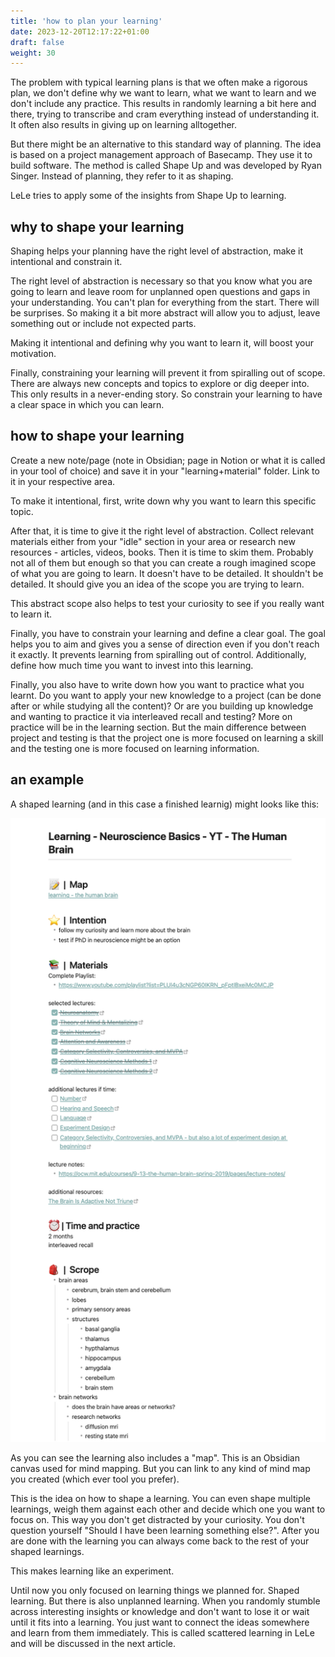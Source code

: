 ```yaml
---
title: 'how to plan your learning'
date: 2023-12-20T12:17:22+01:00
draft: false
weight: 30
---
```


The problem with typical learning plans is that we often make a rigorous plan,
we don't define why we want to learn, what we want to learn and we don't
include any practice. This results in randomly learning a bit here and there,
trying to transcribe and cram everything instead of understanding it. It often
also results in giving up on learning alltogether.

But there might be an alternative to this standard way of planning. The idea is
based on a project management approach of Basecamp. They use it to build
software. The method is called Shape Up and was developed by Ryan Singer.
Instead of planning, they refer to it as shaping.

LeLe tries to apply some of the insights from Shape Up to learning.

## why to shape your learning

Shaping helps your planning have the right level of abstraction, make it
intentional and constrain it.

The right level of abstraction is necessary so that you know what you are going
to learn and leave room for unplanned open questions and gaps in your
understanding. You can't plan for everything from the start. There will be
surprises. So making it a bit more abstract will allow you to adjust, leave
something out or include not expected parts.

Making it intentional and defining why you want to learn it, will boost your
motivation.

Finally, constraining your learning will prevent it from spiralling out of
scope. There are always new concepts and topics to explore or dig deeper into.
This only results in a never-ending story. So constrain your learning to have a
clear space in which you can learn.

## how to shape your learning

Create a new note/page (note in Obsidian; page in Notion or what it is called
in your tool of choice) and save it in your "learning+material" folder. Link to
it in your respective area.

To make it intentional, first, write down why you want to learn this specific
topic.

After that, it is time to give it the right level of abstraction. Collect
relevant materials either from your "idle" section in your area or research new
resources - articles, videos, books. Then it is time to skim them. Probably not
all of them but enough so that you can create a rough imagined scope of what
you are going to learn. It doesn't have to be detailed. It shouldn't be
detailed. It should give you an idea of the scope you are trying to learn.

This abstract scope also helps to test your curiosity to see if you really want
to learn it.

Finally, you have to constrain your learning and define a clear goal. The goal
helps you to aim and gives you a sense of direction even if you don't reach it
exactly. It prevents learning from spiralling out of control. Additionally,
define how much time you want to invest into this learning.

Finally, you also have to write down how you want to practice what you learnt.
Do you want to apply your new knowledge to a project (can be done after or
while studying all the content)? Or are you building up knowledge and wanting
to practice it via interleaved recall and testing? More on practice will be in
the learning section. But the main difference between project and testing is
that the project one is more focused on learning a skill and the testing one is
more focused on learning information.

## an example

A shaped learning (and in this case a finished learnig) might looks like this:

![learning example](./learning_example.png)

As you can see the learning also includes a "map". This is an Obsidian canvas
used for mind mapping. But you can link to any kind of mind map you created
(which ever tool you prefer).

This is the idea on how to shape a learning. You can even shape multiple
learnings, weigh them against each other and decide which one you want to focus
on. This way you don't get distracted by your curiosity. You don't question
yourself "Should I have been learning something else?". After you are done with
the learning you can always come back to the rest of your shaped learnings.

This makes learning like an experiment.

Until now you only focused on learning things we planned for. Shaped learning.
But there is also unplanned learning. When you randomly stumble across
interesting insights or knowledge and don't want to lose it or wait until it
fits into a learning. You just want to connect the ideas somewhere and learn
from them immediately. This is called scattered learning in LeLe and will be
discussed in the next article.
